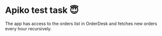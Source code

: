 # Apiko test task 😇

The app has access to the orders list in OrderDesk and fetches new orders every hour recursively.
